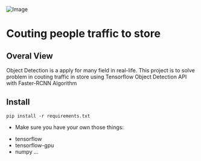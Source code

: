 ![Image](https://lh3.googleusercontent.com/qN18EzOyWqICdlMOd3oNjDp8XebXybDHJ_lLluV_dnvUTatOeHseJT39UG3EZZqxKIUvpBVqicFh0BX8g4rniNYV2F8KjDeHkhn-DW9_8dbaRhD8khu0XUPgiqoDSod2LfXdDk0kHT3XhGRNOF2KLZ79TIkAR4nYtIqAzEEDWvvyOmx0wHv6D63xNq2E5a527CyZ3nRK75Gwj7BL13lWtodJwSG3CO10Q3lx5tnR20Eykgf0EbClHrcUNreO9PQDiDvcOV9CUx4b52BXHxE--PvdaZy8ZYSLUhPsJYWvv4nJQGatAJ5WXVY6FEddZtGmSlXRT4Qmk56sMIMQRCVPaA2U674afxSfd9ihAjQ9wp8rBxfSm-K4omuhqfRu-Adj_GwODR-FNx8ZZoayC6NC38tFLSI9IDgSJW334V8kT3RFWXIS6qhW7kObTlrHXCMQ7QydJA9d1I7HBBhkWR5Ug6P9cjLwZXdXaxpLPlirPTGTizKB-B4rPhxdV6MhgiKy96q0Dkyu7u3ytr0KeOqtXlTLwsdcTW5PhPwSlx-WgPcccswbIKj_5ZWMiiS7mPDiYmqH_vWF-dTVEdUB1rvwblVYJxbNL6V9H2ZlCRlnRNCwowdBQKVvhcV-yn8U3RPtSVABF8RlDNIgrZrHSco_3vL9UWtDG9s=w963-h566-no)


# Couting people traffic to store

## Overal View

Object Detection is a apply for many field in real-life.
This project is to solve problem in couting traffic in store using Tensorflow Object Detection API
with Faster-RCNN Algorithm

## Install

```
pip install -r requirements.txt
```
* Make sure you have your own those things:
- tensorflow
- tensorflow-gpu
- numpy
...

